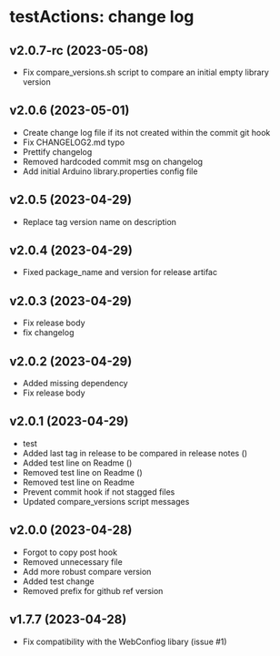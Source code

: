 testActions: change log
=======================

v2.0.7-rc (2023-05-08)
---------

* Fix compare_versions.sh script to compare an initial empty library version

v2.0.6 (2023-05-01)
------

* Create change log file if its not created within the commit git hook 
* Fix CHANGELOG2.md typo
* Prettify changelog
* Removed hardcoded commit msg on changelog
* Add initial Arduino library.properties config file

v2.0.5 (2023-04-29)
------

* Replace tag version name on description

v2.0.4 (2023-04-29)
------

* Fixed package_name and version for release artifac

v2.0.3 (2023-04-29)
------

* Fix release body
* fix changelog

v2.0.2 (2023-04-29)
------

* Added missing dependency
* Fix release body

v2.0.1 (2023-04-29)
------

* test
* Added last tag in release to be compared in release notes ()
* Added test line on Readme ()
* Removed test line on Readme ()
* Removed test line on Readme
* Prevent commit hook if not stagged files
* Updated compare_versions script messages

v2.0.0 (2023-04-28)
------

* Forgot to copy post hook
* Removed unnecessary file
* Add more robust compare version
* Added test change
* Removed prefix for github ref version

v1.7.7 (2023-04-28)
------

* Fix compatibility with the WebConfiog libary (issue #1)
